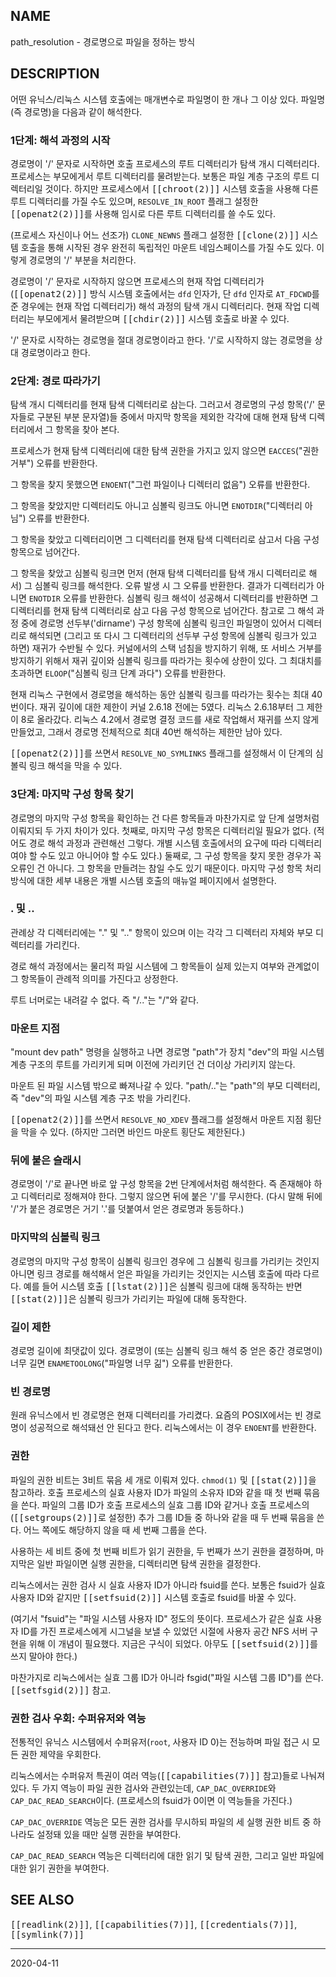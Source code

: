 ## NAME

path_resolution - 경로명으로 파일을 정하는 방식

## DESCRIPTION

어떤 유닉스/리눅스 시스템 호출에는 매개변수로 파일명이 한 개나 그 이상 있다. 파일명(즉 경로명)을 다음과 같이 해석한다.

### 1단계: 해석 과정의 시작

경로명이 '/' 문자로 시작하면 호출 프로세스의 루트 디렉터리가 탐색 개시 디렉터리다. 프로세스는 부모에게서 루트 디렉터리를 물려받는다. 보통은 파일 계층 구조의 루트 디렉터리일 것이다. 하지만 프로세스에서 <tt>[[chroot(2)]]</tt> 시스템 호출을 사용해 다른 루트 디렉터리를 가질 수도 있으며, `RESOLVE_IN_ROOT` 플래그 설정한 <tt>[[openat2(2)]]</tt>를 사용해 임시로 다른 루트 디렉터리를 쓸 수도 있다.

(프로세스 자신이나 어느 선조가) `CLONE_NEWNS` 플래그 설정한 <tt>[[clone(2)]]</tt> 시스템 호출을 통해 시작된 경우 완전히 독립적인 마운트 네임스페이스를 가질 수도 있다. 이렇게 경로명의 '/' 부분을 처리한다.

경로명이 '/' 문자로 시작하지 않으면 프로세스의 현재 작업 디렉터리가 (<tt>[[openat2(2)]]</tt> 방식 시스템 호출에서는 `dfd` 인자가, 단 `dfd` 인자로 `AT_FDCWD`를 준 경우에는 현재 작업 디렉터리가) 해석 과정의 탐색 개시 디렉터리다. 현재 작업 디렉터리는 부모에게서 물려받으며 <tt>[[chdir(2)]]</tt> 시스템 호출로 바꿀 수 있다.

'/' 문자로 시작하는 경로명을 절대 경로명이라고 한다. '/'로 시작하지 않는 경로명을 상대 경로명이라고 한다.

### 2단계: 경로 따라가기

탐색 개시 디렉터리를 현재 탐색 디렉터리로 삼는다. 그러고서 경로명의 구성 항목('/' 문자들로 구분된 부분 문자열)들 중에서 마지막 항목을 제외한 각각에 대해 현재 탐색 디렉터리에서 그 항목을 찾아 본다.

프로세스가 현재 탐색 디렉터리에 대한 탐색 권한을 가지고 있지 않으면 `EACCES`("권한 거부") 오류를 반환한다.

그 항목을 찾지 못했으면 `ENOENT`("그런 파일이나 디렉터리 없음") 오류를 반환한다.

그 항목을 찾았지만 디렉터리도 아니고 심볼릭 링크도 아니면 `ENOTDIR`("디렉터리 아님") 오류를 반환한다.

그 항목을 찾았고 디렉터리이면 그 디렉터리를 현재 탐색 디렉터리로 삼고서 다음 구성 항목으로 넘어간다.

그 항목을 찾았고 심볼릭 링크면 먼저 (현재 탐색 디렉터리를 탐색 개시 디렉터리로 해서) 그 심볼릭 링크를 해석한다. 오류 발생 시 그 오류를 반환한다. 결과가 디렉터리가 아니면 `ENOTDIR` 오류를 반환한다. 심볼릭 링크 해석이 성공해서 디렉터리를 반환하면 그 디렉터리를 현재 탐색 디렉터리로 삼고 다음 구성 항목으로 넘어간다. 참고로 그 해석 과정 중에 경로명 선두부('dirname') 구성 항목에 심볼릭 링크인 파일명이 있어서 디렉터리로 해석되면 (그리고 또 다시 그 디렉터리의 선두부 구성 항목에 심볼릭 링크가 있고 하면) 재귀가 수반될 수 있다. 커널에서의 스택 넘침을 방지하기 위해, 또 서비스 거부를 방지하기 위해서 재귀 깊이와 심볼릭 링크를 따라가는 횟수에 상한이 있다. 그 최대치를 초과하면 `ELOOP`("심볼릭 링크 단계 과다") 오류를 반환한다.

현재 리눅스 구현에서 경로명을 해석하는 동안 심볼릭 링크를 따라가는 횟수는 최대 40번이다. 재귀 깊이에 대한 제한이 커널 2.6.18 전에는 5였다. 리눅스 2.6.18부터 그 제한이 8로 올라갔다. 리눅스 4.2에서 경로명 결정 코드를 새로 작업해서 재귀를 쓰지 않게 만들었고, 그래서 경로명 전체적으로 최대 40번 해석하는 제한만 남아 있다.

<tt>[[openat2(2)]]</tt>를 쓰면서 `RESOLVE_NO_SYMLINKS` 플래그를 설정해서 이 단계의 심볼릭 링크 해석을 막을 수 있다.

### 3단계: 마지막 구성 항목 찾기

경로명의 마지막 구성 항목을 확인하는 건 다른 항목들과 마찬가지로 앞 단계 설명처럼 이뤄지되 두 가지 차이가 있다. 첫째로, 마지막 구성 항목은 디렉터리일 필요가 없다. (적어도 경로 해석 과정과 관련해선 그렇다. 개별 시스템 호출에서의 요구에 따라 디렉터리여야 할 수도 있고 아니어야 할 수도 있다.) 둘째로, 그 구성 항목을 찾지 못한 경우가 꼭 오류인 건 아니다. 그 항목을 만들려는 참일 수도 있기 때문이다. 마지막 구성 항목 처리 방식에 대한 세부 내용은 개별 시스템 호출의 매뉴얼 페이지에서 설명한다.

### . 및 ..

관례상 각 디렉터리에는 "." 및 ".." 항목이 있으며 이는 각각 그 디렉터리 자체와 부모 디렉터리를 가리킨다.

경로 해석 과정에서는 물리적 파일 시스템에 그 항목들이 실제 있는지 여부와 관계없이 그 항목들이 관례적 의미를 가진다고 상정한다.

루트 너머로는 내려갈 수 없다. 즉 "/.."는 "/"와 같다.

### 마운트 지점

"mount dev path" 명령을 실행하고 나면 경로명 "path"가 장치 "dev"의 파일 시스템 계층 구조의 루트를 가리키게 되며 이전에 가리키던 건 더이상 가리키지 않는다.

마운트 된 파일 시스템 밖으로 빠져나갈 수 있다. "path/.."는 "path"의 부모 디렉터리, 즉 "dev"의 파일 시스템 계층 구조 밖을 가리킨다.

<tt>[[openat2(2)]]</tt>를 쓰면서 `RESOLVE_NO_XDEV` 플래그를 설정해서 마운트 지점 횡단을 막을 수 있다. (하지만 그러면 바인드 마운트 횡단도 제한된다.)

### 뒤에 붙은 슬래시

경로명이 '/'로 끝나면 바로 앞 구성 항목을 2번 단계에서처럼 해석한다. 즉 존재해야 하고 디렉터리로 정해져야 한다. 그렇지 않으면 뒤에 붙은 '/'를 무시한다. (다시 말해 뒤에 '/'가 붙은 경로명은 거기 '.'를 덧붙여서 얻은 경로명과 동등하다.)

### 마지막의 심볼릭 링크

경로명의 마지막 구성 항목이 심볼릭 링크인 경우에 그 심볼릭 링크를 가리키는 것인지 아니면 링크 경로를 해석해서 얻은 파일을 가리키는 것인지는 시스템 호출에 따라 다르다. 예를 들어 시스템 호출 <tt>[[lstat(2)]]</tt>은 심볼릭 링크에 대해 동작하는 반면 <tt>[[stat(2)]]</tt>은 심볼릭 링크가 가리키는 파일에 대해 동작한다.

### 길이 제한

경로명 길이에 최댓값이 있다. 경로명이 (또는 심볼릭 링크 해석 중 얻은 중간 경로명이) 너무 길면 `ENAMETOOLONG`("파일명 너무 긺") 오류를 반환한다.

### 빈 경로명

원래 유닉스에서 빈 경로명은 현재 디렉터리를 가리켰다. 요즘의 POSIX에서는 빈 경로명이 성공적으로 해석돼선 안 된다고 한다. 리눅스에서는 이 경우 `ENOENT`를 반환한다.

### 권한

파일의 권한 비트는 3비트 묶음 세 개로 이뤄져 있다. `chmod(1)` 및 <tt>[[stat(2)]]</tt>을 참고하라. 호출 프로세스의 실효 사용자 ID가 파일의 소유자 ID와 같을 때 첫 번째 묶음을 쓴다. 파일의 그룹 ID가 호출 프로세스의 실효 그룹 ID와 같거나 호출 프로세스의 (<tt>[[setgroups(2)]]</tt>로 설정한) 추가 그룹 ID들 중 하나와 같을 때 두 번째 묶음을 쓴다. 어느 쪽에도 해당하지 않을 때 세 번째 그룹을 쓴다.

사용하는 세 비트 중에 첫 번째 비트가 읽기 권한을, 두 번째가 쓰기 권한을 결정하며, 마지막은 일반 파일이면 실행 권한을, 디렉터리면 탐색 권한을 결정한다.

리눅스에서는 권한 검사 시 실효 사용자 ID가 아니라 fsuid를 쓴다. 보통은 fsuid가 실효 사용자 ID와 같지만 <tt>[[setfsuid(2)]]</tt> 시스템 호출로 fsuid를 바꿀 수 있다.

(여기서 "fsuid"는 "파일 시스템 사용자 ID" 정도의 뜻이다. 프로세스가 같은 실효 사용자 ID를 가진 프로세스에게 시그널을 보낼 수 있었던 시절에 사용자 공간 NFS 서버 구현을 위해 이 개념이 필요했다. 지금은 구식이 되었다. 아무도 <tt>[[setfsuid(2)]]</tt>를 쓰지 말아야 한다.)

마찬가지로 리눅스에서는 실효 그룹 ID가 아니라 fsgid("파일 시스템 그룹 ID")를 쓴다. <tt>[[setfsgid(2)]]</tt> 참고.

### 권한 검사 우회: 수퍼유저와 역능

전통적인 유닉스 시스템에서 수퍼유저(`root`, 사용자 ID 0)는 전능하며 파일 접근 시 모든 권한 제약을 우회한다.

리눅스에서는 수퍼유저 특권이 여러 역능(<tt>[[capabilities(7)]]</tt> 참고)들로 나눠져 있다. 두 가지 역능이 파일 권한 검사와 관련있는데, `CAP_DAC_OVERRIDE`와 `CAP_DAC_READ_SEARCH`이다. (프로세스의 fsuid가 0이면 이 역능들을 가진다.)

`CAP_DAC_OVERRIDE` 역능은 모든 권한 검사를 무시하되 파일의 세 실행 권한 비트 중 하나라도 설정돼 있을 때만 실행 권한을 부여한다.

`CAP_DAC_READ_SEARCH` 역능은 디렉터리에 대한 읽기 및 탐색 권한, 그리고 일반 파일에 대한 읽기 권한을 부여한다.

## SEE ALSO

<tt>[[readlink(2)]]</tt>, <tt>[[capabilities(7)]]</tt>, <tt>[[credentials(7)]]</tt>, <tt>[[symlink(7)]]</tt>

----

2020-04-11
